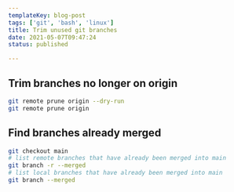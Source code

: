 ```yaml
---
templateKey: blog-post
tags: ['git', 'bash', 'linux']
title: Trim unused git branches
date: 2021-05-07T09:47:24
status: published

---
```



## Trim branches no longer on origin

```bash
git remote prune origin --dry-run
git remote prune origin
```

## Find branches already merged

``` bash
git checkout main
# list remote branches that have already been merged into main
git branch -r --merged
# list local branches that have already been merged into main
git branch --merged
```


